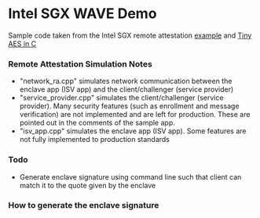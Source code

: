 # Intel SGX WAVE Demo

Sample code taken from the Intel SGX remote attestation [example](https://software.intel.com/en-us/articles/intel-software-guard-extensions-remote-attestation-end-to-end-example) and [Tiny AES in C](https://github.com/kokke/tiny-AES-c)

### Remote Attestation Simulation Notes
* "network_ra.cpp" simulates network communication between the enclave app (ISV app) and the client/challenger (service provider)
* "service_provider.cpp" simulates the client/challenger (service provider). Many security features (such as enrollment and message verification) are not implemented and are left for production. These are pointed out in the comments of the sample app.
* "isv_app.cpp" simulates the enclave app (ISV app). Some features are not fully implemented to production standards

### Todo
* Generate enclave signature using command line such that client can match it to the quote given by the enclave

### How to generate the enclave signature


